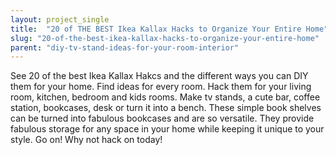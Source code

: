```yaml
---
layout: project_single
title:  "20 of THE BEST Ikea Kallax Hacks to Organize Your Entire Home"
slug: "20-of-the-best-ikea-kallax-hacks-to-organize-your-entire-home"
parent: "diy-tv-stand-ideas-for-your-room-interior"
---
```

See 20 of the best Ikea Kallax Hakcs and the different ways you can DIY them for your home. Find ideas for every room. Hack them for your living room, kitchen, bedroom and kids rooms. Make tv stands, a cute bar, coffee station, bookcases, desk or turn it into a bench. These simple book shelves can be turned into fabulous bookcases and are so versatile. They provide fabulous storage for any space in your home while keeping it unique to your style. Go on! Why not hack on today!